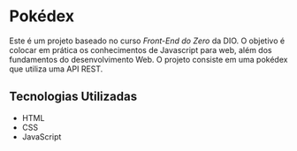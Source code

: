 # Pokédex

Este é um projeto baseado no curso *Front-End do Zero* da DIO. O objetivo é colocar em prática os conhecimentos de Javascript para web, além dos fundamentos do desenvolvimento Web. O projeto consiste em uma pokédex que utiliza uma API REST. 

## Tecnologias Utilizadas

- HTML
- CSS
- JavaScript
